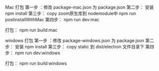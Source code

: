 Mac 打包
第一步 ：修改  package-mac.json 为 package.json 
第二步： 安装 npm install 
第三步： copy zoom原生库到 nodemodule中 npm run postinstallWithMac
第四步： npm run dev:mac 

打包：     npm run build:mac

windows 打包
第一步 ：修改  package-windows.json 为 package.json 
第二步： 安装 npm install 
第三步： copy static 到 dist/electron 文件目录下
第四步： npm run dev:windows

打包：    npm run build:windows
